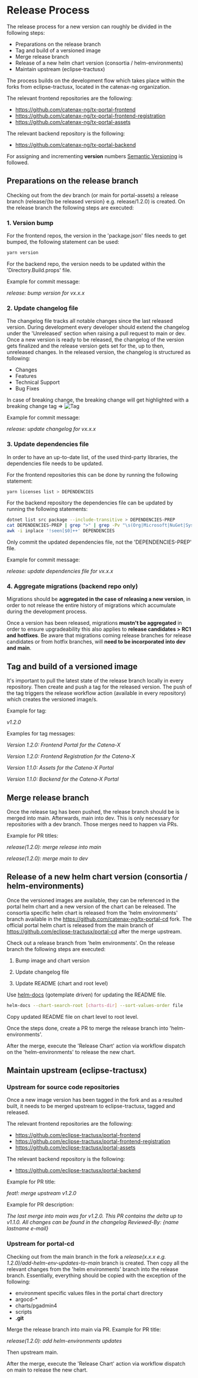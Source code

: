 # Release Process

The release process for a new version can roughly be divided in the following steps:

* Preparations on the release branch
* Tag and build of a versioned image
* Merge release branch
* Release of a new helm chart version (consortia / helm-environments)
* Maintain upstream (eclipse-tractusx)

The process builds on the development flow which takes place within the forks from eclipse-tractusx, located in the catenax-ng organization.

The relevant frontend repositories are the following:

* <https://github.com/catenax-ng/tx-portal-frontend>
* <https://github.com/catenax-ng/tx-portal-frontend-registration>
* <https://github.com/catenax-ng/tx-portal-assets>

The relevant backend repository is the following:

* <https://github.com/catenax-ng/tx-portal-backend>

For assigning and incrementing **version** numbers [Semantic Versioning](https://semver.org) is followed.

## Preparations on the release branch

Checking out from the dev branch (or main for portal-assets) a release branch (release/{to be released version} e.g. release/1.2.0) is created.
On the release branch the following steps are executed:

### 1. Version bump

For the frontend repos, the version in the 'package.json' files needs to get bumped, the following statement can be used:

```bash
yarn version
```

For the backend repo, the version needs to be updated within the 'Directory.Build.props' file.

Example for commit message:

*release: bump version for vx.x.x*
### 2. Update changelog file

The changelog file tracks all notable changes since the last released version.
During development every developer should extend the changelog under the 'Unreleased' section when raising a pull request to main or dev.
Once a new version is ready to be released, the changelog of the version gets finalized and the release version gets set for the, up to then, unreleased changes.
In the released version, the changelog is structured as following:

* Changes
* Features
* Technical Support
* Bug Fixes

In case of breaking change, the breaking change will get highlighted with a breaking change tag => ![Tag](https://img.shields.io/static/v1?label=&message=BreakingChange&color=yellow&style=flat)

Example for commit message:

*release: update changelog for vx.x.x*

### 3. Update dependencies file

In order to have an up-to-date list, of the used third-party libraries, the dependencies file needs to be updated.

For the frontend repositories this can be done by running the following statement:

```bash
yarn licenses list > DEPENDENCIES
```

For the backend repository the dependencies file can be updated by running the following statements:

```bash
dotnet list src package --include-transitive > DEPENDENCIES-PREP
cat DEPENDENCIES-PREP | grep ">" | grep -Pv "\s(Org|Microsoft|NuGet|System|runtime|docker|Docker|NETStandard)" | sed -E -e "s/\s+> ([a-zA-Z\.\-]+).+\s([0-9]+\.[0-9]+\.[0-9]+)\s*/nuget\/nuget\/\-\/\1\/\2/g" > DEPENDENCIES
awk -i inplace '!seen[$0]++' DEPENDENCIES
```

Only commit the updated dependencies file, not the 'DEPENDENCIES-PREP' file.

Example for commit message:

*release: update dependencies file for vx.x.x*

### 4. Aggregate migrations (backend repo only)

Migrations should be **aggregated in the case of releasing a new version**, in order to not release the entire history of migrations which accumulate during the development process.

Once a version has been released, migrations **mustn't be aggregated** in order to ensure upgradeability this also applies to **release candidates > RC1 and hotfixes**.
Be aware that migrations coming release branches for release candidates or from hotfix branches, will **need to be incorporated into dev and main**.

## Tag and build of a versioned image

It's important to pull the latest state of the release branch locally in every repository.
Then create and push a tag for the released version.
The push of the tag triggers the release workflow action (available in every repository) which creates the versioned image/s.

Example for tag:

*v1.2.0*

Examples for tag messages:

*Version 1.2.0: Frontend Portal for the Catena-X*

*Version 1.2.0: Frontend Registration for the Catena-X*

*Version 1.1.0: Assets for the Catena-X Portal*

*Version 1.1.0: Backend for the Catena-X Portal*

## Merge release branch

Once the release tag has been pushed, the release branch should be is merged into main.
Afterwards, main into dev. This is only necessary for repositories with a dev branch.
Those merges need to happen via PRs.

Example for PR titles:

*release(1.2.0): merge release into main*

*release(1.2.0): merge main to dev*

## Release of a new helm chart version (consortia / helm-environments)

Once the versioned images are available, they can be referenced in the portal helm chart and a new version of the chart can be released.
The consortia specific helm chart is released from the 'helm environments' branch available in the <https://github.com/catenax-ng/tx-portal-cd> fork.
The official portal helm chart is released from the main branch of <https://github.com/eclipse-tractusx/portal-cd> after the merge upstream.

Check out a release branch from 'helm environments'.
On the release branch the following steps are executed:

1. Bump image and chart version

2. Update changelog file

3. Update README (chart and root level)

Use [helm-docs](https://github.com/norwoodj/helm-docs) (gotemplate driven) for updating the README file.

```bash
helm-docs --chart-search-root [charts-dir] --sort-values-order file
```

Copy updated README file on chart level to root level.

Once the steps done, create a PR to merge the release branch into 'helm-environments'.

After the merge, execute the 'Release Chart' action via workflow dispatch on the 'helm-environments' to release the new chart.

## Maintain upstream (eclipse-tractusx)

### Upstream for source code repositories

Once a new image version has been tagged in the fork and as a resulted built, it needs to be merged upstream to eclipse-tractusx, tagged and released.

The relevant frontend repositories are the following:

* <https://github.com/eclipse-tractusx/portal-frontend>
* <https://github.com/eclipse-tractusx/portal-frontend-registration>
* <https://github.com/eclipse-tractusx/portal-assets>

The relevant backend repository is the following:

* <https://github.com/eclipse-tractusx/portal-backend>

Example for PR title:

*feat!: merge upstream v1.2.0*

Example for PR description:

*The last merge into main was for v1.2.0.*
*This PR contains the delta up to v1.1.0.*
*All changes can be found in the changelog*
*Reviewed-By: {name lastname e-mail}*

### Upstream for portal-cd

Checking out from the main branch in the fork a *release(x.x.x e.g. 1.2.0)/add-helm-env-updates-to-main* branch is created.
Then copy all the relevant changes from the 'helm environments' branch into the release branch. Essentially, everything should be copied with the exception of the following:

* environment specific values files in the portal chart directory
* argocd-*
* charts/pgadmin4
* scripts
* **.git**

Merge the release branch into main via PR.
Example for PR title:

*release(1.2.0): add helm-environments updates*

Then upstream main.

After the merge, execute the 'Release Chart' action via workflow dispatch on main to release the new chart.
